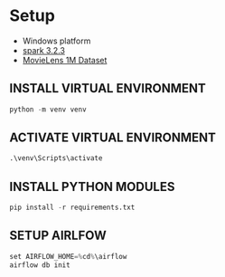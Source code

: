 # Setup
- Windows platform
- [spark 3.2.3](https://spark.apache.org/downloads.html)
- [MovieLens 1M Dataset](https://grouplens.org/datasets/movielens/1m/)

## INSTALL VIRTUAL ENVIRONMENT
```s
python -m venv venv
```

## ACTIVATE VIRTUAL ENVIRONMENT
```s
.\venv\Scripts\activate
```

## INSTALL PYTHON MODULES
```s
pip install -r requirements.txt
```

## SETUP AIRLFOW
```s
set AIRFLOW_HOME=%cd%\airflow
airflow db init
```